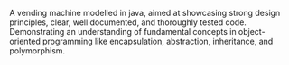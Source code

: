 A vending machine modelled in java, aimed at showcasing strong design principles, clear, well documented, and thoroughly tested code. Demonstrating an understanding of fundamental concepts in object-oriented programming like encapsulation, abstraction, inheritance, and polymorphism.

